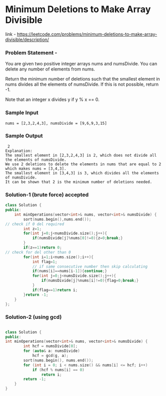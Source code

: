 # Minimum Deletions to Make Array Divisible

link - https://leetcode.com/problems/minimum-deletions-to-make-array-divisible/description/

### Problem Statement - 

You are given two positive integer arrays nums and numsDivide. You can delete any number of elements from nums.

Return the minimum number of deletions such that the smallest element in nums divides all the elements of numsDivide. If this is not possible, return -1.

Note that an integer x divides y if y % x == 0.

### Sample Input
```
nums = [2,3,2,4,3], numsDivide = [9,6,9,3,15]
```
### Sample Output
```
 2
Explanation: 
The smallest element in [2,3,2,4,3] is 2, which does not divide all the elements of numsDivide.
We use 2 deletions to delete the elements in nums that are equal to 2 which makes nums = [3,4,3].
The smallest element in [3,4,3] is 3, which divides all the elements of numsDivide.
It can be shown that 2 is the minimum number of deletions needed.
```

### Solution-1 (brute force)  accepted

```cpp
class Solution {
public:
    int minOperations(vector<int>& nums, vector<int>& numsDivide) {
        sort(nums.begin(),nums.end());
// check if 0 del required
        int z=1;
        for(int j=0;j<numsDivide.size();j++){
            if(numsDivide[j]%nums[0]!=0){z=0;break;}
        }
        if(z==1)return 0;
// check for del other than 0
        for(int i=1;i<nums.size();i++){
            int flag=1;
            // if same consecutive number then skip calculating
            if(nums[i]==nums[i-1]){continue;}
            for(int j=0;j<numsDivide.size();j++){
                if(numsDivide[j]%nums[i]!=0){flag=0;break;}
            }
            if(flag==1)return i;
        }return -1;
    }
};

```

### Solution-2 (using gcd)

```cpp

class Solution {
public:
int minOperations(vector<int>& nums, vector<int>& numsDivide) {
        int hcf = numsDivide[0];
        for (auto& a: numsDivide)
            hcf = gcd(g, a);
        sort(nums.begin(), nums.end());
        for (int i = 0; i < nums.size() && nums[i] <= hcf; i++)
            if (hcf % nums[i] == 0)
                return i;
        return -1;
    }
}

```